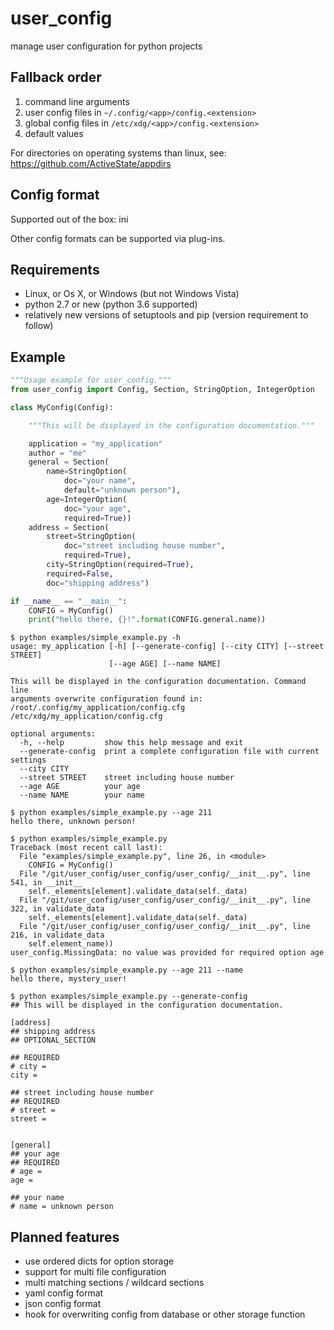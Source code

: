 # user_config
manage user configuration for python projects

## Fallback order
1. command line arguments
2. user config files in `~/.config/<app>/config.<extension>`
3. global config files in `/etc/xdg/<app>/config.<extension>`
4. default values

For directories on operating systems than linux, see: https://github.com/ActiveState/appdirs

## Config format
Supported out of the box: ini

Other config formats can be supported via plug-ins.

## Requirements
* Linux, or Os X, or Windows (but not Windows Vista)
* python 2.7 or new (python 3.6 supported)
* relatively new versions of setuptools and pip (version requirement to follow)

## Example
```python
"""Usage example for user_config."""
from user_config import Config, Section, StringOption, IntegerOption

class MyConfig(Config):

    """This will be displayed in the configuration documentation."""

    application = "my_application"
    author = "me"
    general = Section(
        name=StringOption(
            doc="your name",
            default="unknown person"),
        age=IntegerOption(
            doc="your age",
            required=True))
    address = Section(
        street=StringOption(
            doc="street including house number",
            required=True),
        city=StringOption(required=True),
        required=False,
        doc="shipping address")

if __name__ == "__main__":
    CONFIG = MyConfig()
    print("hello there, {}!".format(CONFIG.general.name))
```

```
$ python examples/simple_example.py -h
usage: my_application [-h] [--generate-config] [--city CITY] [--street STREET]
                      [--age AGE] [--name NAME]

This will be displayed in the configuration documentation. Command line
arguments overwrite configuration found in:
/root/.config/my_application/config.cfg /etc/xdg/my_application/config.cfg

optional arguments:
  -h, --help         show this help message and exit
  --generate-config  print a complete configuration file with current settings
  --city CITY
  --street STREET    street including house number
  --age AGE          your age
  --name NAME        your name
```

```
$ python examples/simple_example.py --age 211
hello there, unknown person!
```

```
$ python examples/simple_example.py
Traceback (most recent call last):
  File "examples/simple_example.py", line 26, in <module>
    CONFIG = MyConfig()
  File "/git/user_config/user_config/user_config/__init__.py", line 541, in __init__
    self._elements[element].validate_data(self._data)
  File "/git/user_config/user_config/user_config/__init__.py", line 322, in validate_data
    self._elements[element].validate_data(self._data)
  File "/git/user_config/user_config/user_config/__init__.py", line 216, in validate_data
    self.element_name))
user_config.MissingData: no value was provided for required option age
```

```
$ python examples/simple_example.py --age 211 --name
hello there, mystery_user!
```

```
$ python examples/simple_example.py --generate-config
## This will be displayed in the configuration documentation.

[address]
## shipping address
## OPTIONAL_SECTION

## REQUIRED
# city = 
city = 

## street including house number
## REQUIRED
# street = 
street = 


[general]
## your age
## REQUIRED
# age = 
age = 

## your name
# name = unknown person

```


## Planned features
* use ordered dicts for option storage
* support for multi file configuration
* multi matching sections / wildcard sections
* yaml config format
* json config format
* hook for overwriting config from database or other storage function
